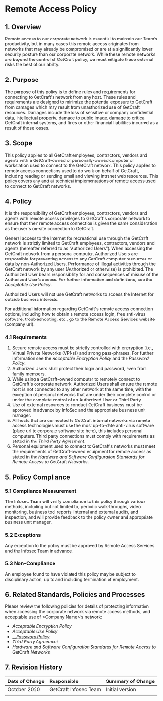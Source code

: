 # Remote Access Policy

## 1. Overview

Remote access to our corporate network is essential to maintain our Team’s productivity, but in many cases this remote access originates from networks that may already be compromised or are at a significantly lower security posture than our corporate network. While these remote networks are beyond the control of GetCraft policy, we must mitigate these external risks the best of our ability.

## 2. Purpose

The purpose of this policy is to define rules and requirements for connecting to GetCraft's network from any host. These rules and requirements are designed to minimize the potential exposure to GetCraft from damages which may result from unauthorized use of GetCraft resources. Damages include the loss of sensitive or company confidential data, intellectual property, damage to public image, damage to critical GetCraft internal systems, and fines or other financial liabilities incurred as a result of those losses.

## 3. Scope

This policy applies to all GetCraft employees, contractors, vendors and agents with a GetCraft-owned or personally-owned computer or workstation used to connect to the GetCraft network. This policy applies to remote access connections used to do work on behalf of GetCraft, including reading or sending email and viewing intranet web resources. This policy covers any and all technical implementations of remote access used to connect to GetCraft networks.

## 4. Policy

It is the responsibility of GetCraft employees, contractors, vendors and agents with remote access privileges to GetCraft's corporate network to ensure that their remote access connection is given the same consideration as the user's on-site connection to GetCraft.

General access to the Internet for recreational use through the GetCraft network is strictly limited to GetCraft employees, contractors, vendors and agents \(hereafter referred to as “Authorized Users”\). When accessing the GetCraft network from a personal computer, Authorized Users are responsible for preventing access to any GetCraft computer resources or data by non-Authorized Users. Performance of illegal activities through the GetCraft network by any user \(Authorized or otherwise\) is prohibited. The Authorized User bears responsibility for and consequences of misuse of the Authorized User’s access. For further information and definitions, see the _Acceptable Use Policy_.

Authorized Users will not use GetCraft networks to access the Internet for outside business interests.

For additional information regarding GetCraft's remote access connection options, including how to obtain a remote access login, free anti-virus software, troubleshooting, etc., go to the Remote Access Services website \(company url\).

### 4.1 Requirements

1. Secure remote access must be strictly controlled with encryption \(i.e., Virtual Private Networks \(VPNs\)\) and strong pass-phrases. For further information see the _Acceptable Encryption Policy_ and the _Password Policy_.
2. Authorized Users shall protect their login and password, even from family members.
3. While using a GetCraft-owned computer to remotely connect to GetCraft's corporate network, Authorized Users shall ensure the remote host is not connected to any other network at the same time, with the exception of personal networks that are under their complete control or under the complete control of an Authorized User or Third Party.
4. Use of external resources to conduct GetCraft business must be approved in advance by InfoSec and the appropriate business unit manager.
5. All hosts that are connected to GetCraft internal networks via remote access technologies must use the most up-to-date anti-virus software \(place url to corporate software site here\), this includes personal computers. Third party connections must comply with requirements as stated in the _Third Party Agreement_.
6. Personal equipment used to connect to GetCraft's networks must meet the requirements of GetCraft-owned equipment for remote access as stated in the _Hardware and Software Configuration Standards for Remote Access to_ GetCraft _Networks_.

## 5. Policy Compliance

### 5.1 Compliance Measurement

The Infosec Team will verify compliance to this policy through various methods, including but not limited to, periodic walk-throughs, video monitoring, business tool reports, internal and external audits, and inspection, and will provide feedback to the policy owner and appropriate business unit manager.

### 5.2 Exceptions

Any exception to the policy must be approved by Remote Access Services and the Infosec Team in advance.

### 5.3 Non-Compliance

An employee found to have violated this policy may be subject to disciplinary action, up to and including termination of employment.

## 6. Related Standards, Policies and Processes

Please review the following policies for details of protecting information when accessing the corporate network via remote access methods, and acceptable use of &lt;Company Name&gt;’s network:

* _Acceptable Encryption Policy_
* _Acceptable Use Policy_
* \_\_[_Password Policy_](../general/password-protection-policy.md)
* _Third Party Agreement_
* _Hardware and Software Configuration Standards for Remote Access to_ GetCraft _Networks_

## 7. Revision History

| Date of Change | Responsible | Summary of Change |
| :--- | :--- | :--- |
| October 2020 | GetCraft Infosec Team | Initial version |
|  |  |  |

